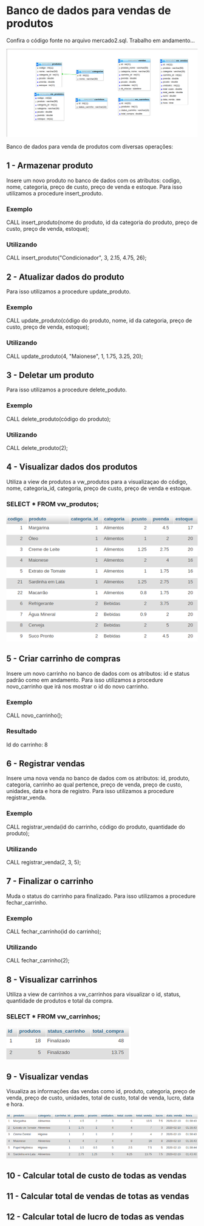 # Banco de dados para vendas de produtos
Confira o código fonte no arquivo mercado2.sql. Trabalho em andamento...

![estrutura](https://github.com/rodriguesrenato61/vendas/blob/master/prints/estrutura.png)

Banco de dados para venda de produtos com diversas operações:

## 1 - Armazenar produto

Insere um novo produto no banco de dados com os atributos: codigo, nome, categoria, preço de custo, preço de venda e estoque. Para isso utilizamos a procedure insert_produto.
### Exemplo
CALL insert_produto(nome do produto, id da categoria do produto, preço de custo, preço de venda, estoque);
### Utilizando
CALL insert_produto("Condicionador", 3, 2.15, 4.75, 26);

## 2 - Atualizar dados do produto

Para isso utilizamos a procedure update_produto.
### Exemplo
CALL update_produto(código do produto, nome, id da categoria, preço de custo, preço de venda, estoque);
### Utilizando
CALL update_produto(4, "Maionese", 1, 1.75, 3.25, 20);

## 3 - Deletar um produto

Para isso utilizamos a procedure delete_poduto.
### Exemplo
CALL delete_produto(código do produto);
### Utilizando
CALL delete_produto(2);

## 4 - Visualizar dados dos produtos

Utiliza a view de produtos a vw_produtos para a visualizaçao do código, nome, categoria_id, categoria, preço de custo, preço de venda e estoque.
### SELECT * FROM vw_produtos;

![vw_produtos](https://github.com/rodriguesrenato61/vendas/blob/master/prints/vw_produtos.png)

## 5 - Criar carrinho de compras

Insere um novo carrinho no banco de dados com os atributos: id e status padrão como em andamento. Para isso utilizamos a procedure novo_carrinho que irá nos mostrar o id do novo carrinho.
### Exemplo
CALL novo_carrinho();
### Resultado
Id do carrinho: 8

## 6 - Registrar vendas

Insere uma nova venda no banco de dados com os atributos: id, produto, categoria, carrinho ao qual pertence, preço de venda, preço de custo, unidades, data e hora de registro. Para isso utilizamos a procedure registrar_venda.
### Exemplo
CALL registrar_venda(id do carrinho, código do produto, quantidade do produto);
### Utilizando
CALL registrar_venda(2, 3, 5);

## 7 - Finalizar o carrinho

Muda o status do carrinho para finalizado. Para isso utilizamos a procedure fechar_carrinho.
### Exemplo
CALL fechar_carrinho(id do carrinho);
### Utilizando
CALL fechar_carrinho(2);

## 8 - Visualizar carrinhos

Utiliza a view de carrinhos a vw_carrinhos para visualizar o id, status, quantidade de produtos e total da compra.
### SELECT * FROM vw_carrinhos;

![vw_carrinhos](https://github.com/rodriguesrenato61/vendas/blob/master/prints/vw_carrinhos.png)

## 9 - Visualizar vendas
Visualiza as informações das vendas como id, produto, categoria, preço de venda, preço de custo, unidades, total de custo, total de venda, lucro, data e hora.

![vw_vendas](https://github.com/rodriguesrenato61/vendas/blob/master/prints/vw_vendas.png)

## 10 - Calcular total de custo de todas as vendas

## 11 - Calcular total de vendas de totas as vendas

## 12 - Calcular total de lucro de todas as vendas

